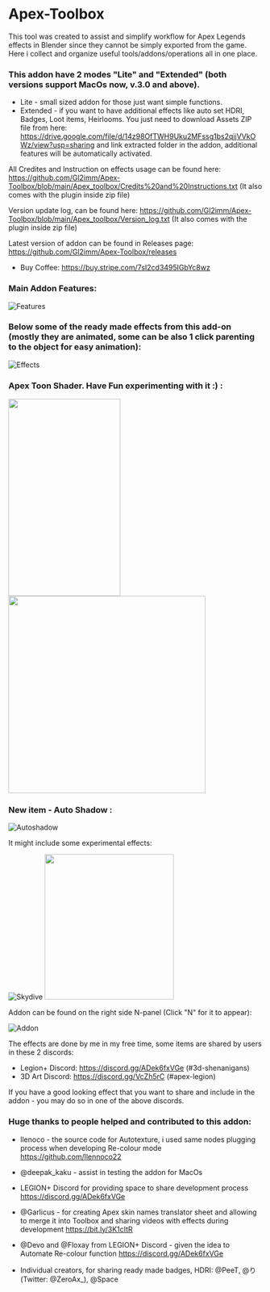 # Apex-Toolbox

This tool was created to assist and simplify workflow for Apex Legends effects in Blender since they cannot be simply exported from the game. Here i collect and organize useful tools/addons/operations all in one place. 

### This addon have 2 modes "Lite" and "Extended" (both versions support MacOs now, v.3.0 and above). 
- Lite - small sized addon for those just want simple functions. 
- Extended - if you want to have additional effects like auto set HDRI, Badges, Loot items, Heirlooms. You just need to download Assets ZIP file from here: https://drive.google.com/file/d/14z98OfTWH9Uku2MFssg1bs2qjjVVkOWz/view?usp=sharing and link extracted folder in the addon, additional features will be automatically activated.

All Credites and Instruction on effects usage can be found here: https://github.com/Gl2imm/Apex-Toolbox/blob/main/Apex_toolbox/Credits%20and%20Instructions.txt (It also comes with the plugin inside zip file)

Version update log, can be found here: https://github.com/Gl2imm/Apex-Toolbox/blob/main/Apex_toolbox/Version_log.txt (It also comes with the plugin inside zip file)

Latest version of addon can be found in Releases page: https://github.com/Gl2imm/Apex-Toolbox/releases

- Buy Coffee: https://buy.stripe.com/7sI2cd3495IGbYc8wz

### Main Addon Features:
![Features](https://i.ibb.co/XpZs7Xh/Features-List.png)

### Below some of the ready made effects from this add-on (mostly they are animated, some can be also 1 click parenting to the object for easy animation):
![Effects](https://i.ibb.co/0jrsmFx/Apex-toolbox.png)

### Apex Toon Shader. Have Fun experimenting with it :) :
<img src="https://i.ibb.co/cFZCzWz/Ash.png" width="222" height="391" />  <img src="https://i.ibb.co/M8DPHQP/wr.png" width="391" height="391" />

### New item - Auto Shadow :
![Autoshadow](https://i.ibb.co/9c99BM7/autoshadow.jpg)

It might include some experimental effects:

![Skydive](https://i.ibb.co/0XJ4cjL/mpc-hc64-uyu-Ymp-Lohw.gif)    <img src="https://i.ibb.co/Hg70mCg/respawn-holo.gif" width="256" height="288" />

Addon can be found on the right side N-panel (Click "N" for it to appear):

![Addon](https://i.ibb.co/jf4rg6D/addon.png)

The effects are done by me in my free time, some items are shared by users in these 2 discords:
- Legion+ Discord: https://discord.gg/ADek6fxVGe (#3d-shenanigans)
- 3D Art Discord: https://discord.gg/VcZh5rC (#apex-legion)

If you have a good looking effect that you want to share and include in the addon - you may do so in one of the above discords.

### Huge thanks to people helped and contributed to this addon:
- llenoco - the source code for Autotexture, i used same nodes plugging process when developing Re-colour mode
https://github.com/llennoco22

- @deepak_kaku - assist in testing the addon for MacOs

- LEGION+ Discord for providing space to share development process 
https://discord.gg/ADek6fxVGe

- @Garlicus - for creating Apex skin names translator sheet and allowing to merge it into Toolbox and sharing videos with effects during development
https://bit.ly/3K1cItR 

- @Devo and @Floxay from LEGION+ Discord - given the idea to Automate Re-colour function
https://discord.gg/ADek6fxVGe

- Individual creators, for sharing ready made badges, HDRI:
@PeeT, @り(Twitter: @ZeroAx_), @Space
